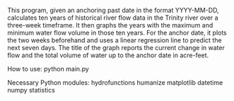 This program, given an anchoring past date in the format YYYY-MM-DD, calculates ten years of historical river flow data in the Trinity river over a three-week timeframe.
It then graphs the years with the maximum and minimum water flow volume in those ten years. For the anchor date, it plots the two weeks beforehand and uses a linear regression line to predict the next seven days.
The title of the graph reports the current change in water flow and the total volume of water up to the anchor date in acre-feet.

How to use:
python main.py <YYYY-MM-DD>

Necessary Python modules:
hydrofunctions
humanize
matplotlib
datetime
numpy
statistics

